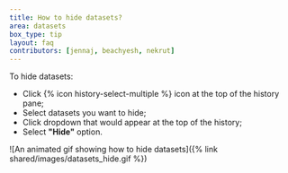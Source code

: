 ```yaml
---
title: How to hide datasets?
area: datasets
box_type: tip
layout: faq
contributors: [jennaj, beachyesh, nekrut]
---
```


To hide datasets:

- Click {% icon history-select-multiple %} icon at the top of the history pane;
- Select datasets you want to hide;
- Click dropdown that would appear at the top of the history;
- Select **"Hide"** option.

![An animated gif showing how to hide datasets]({% link shared/images/datasets_hide.gif %})


